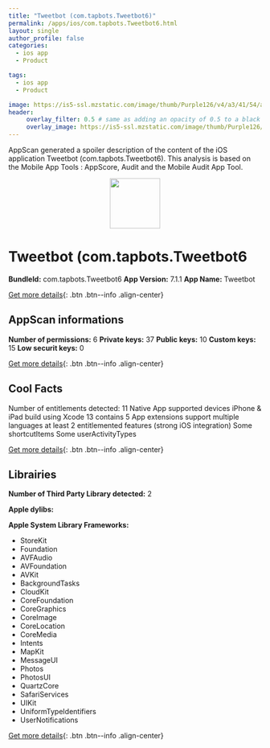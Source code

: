 ```yaml
---
title: "Tweetbot (com.tapbots.Tweetbot6)"
permalink: /apps/ios/com.tapbots.Tweetbot6.html
layout: single
author_profile: false
categories: 
  - ios app 
  - Product 

tags: 
  - ios app 
  - Product 

image: https://is5-ssl.mzstatic.com/image/thumb/Purple126/v4/a3/41/54/a341543f-3e25-c1a6-ff0c-b7cf926a5c6e/AppIcon-0-1x_U007emarketing-0-7-0-sRGB-85-220.png/512x512bb.jpg
header: 
     overlay_filter: 0.5 # same as adding an opacity of 0.5 to a black background
     overlay_image: https://is5-ssl.mzstatic.com/image/thumb/Purple126/v4/a3/41/54/a341543f-3e25-c1a6-ff0c-b7cf926a5c6e/AppIcon-0-1x_U007emarketing-0-7-0-sRGB-85-220.png/512x512bb.jpg
---
```

AppScan generated a spoiler description of the content of the iOS application Tweetbot (com.tapbots.Tweetbot6). This analysis is based on the Mobile App Tools : AppScore, Audit and the Mobile Audit App Tool.

  
  
<div style="text-align: center;"><img src="https://is5-ssl.mzstatic.com/image/thumb/Purple126/v4/a3/41/54/a341543f-3e25-c1a6-ff0c-b7cf926a5c6e/AppIcon-0-1x_U007emarketing-0-7-0-sRGB-85-220.png/512x512bb.jpg" width="100" height="100"></div>  
  
# Tweetbot (com.tapbots.Tweetbot6

**BundleId:** com.tapbots.Tweetbot6
**App Version:** 7.1.1
**App Name:** Tweetbot


[Get more details](/pricing.html){: .btn .btn--info .align-center}  
  
## AppScan informations 

**Number of permissions:** 6
**Private keys:** 37
**Public keys:** 10
**Custom keys:** 15
**Low securit keys:** 0
  
[Get more details](/pricing.html){: .btn .btn--info .align-center}

## Cool Facts

Number of entitlements detected: 11
Native App
supported devices iPhone & iPad
build using Xcode 13
contains 5 App extensions
support multiple languages
at least 2 entitlemented features (strong iOS integration)
Some shortcutItems 
Some userActivityTypes
  
[Get more details](/pricing.html){: .btn .btn--info .align-center}

## Librairies 
**Number of Third Party Library detected:** 2

**Apple dylibs:**


**Apple System Library Frameworks:**
- StoreKit
- Foundation
- AVFAudio
- AVFoundation
- AVKit
- BackgroundTasks
- CloudKit
- CoreFoundation
- CoreGraphics
- CoreImage
- CoreLocation
- CoreMedia
- Intents
- MapKit
- MessageUI
- Photos
- PhotosUI
- QuartzCore
- SafariServices
- UIKit
- UniformTypeIdentifiers
- UserNotifications


  
[Get more details](/pricing.html){: .btn .btn--info .align-center}

